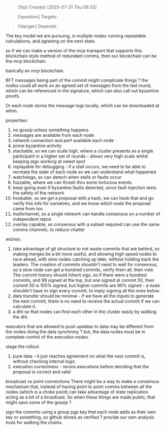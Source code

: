 
>[!tip] Created: [2025-07-31 Thu 09:33]

>[!question] Targets: 

>[!danger] Depends: 

The key model we are pursuing, is multiple nodes running repeatable calculations, and agreeing on the next state.

so if we can make a version of the mcp transport that supports this blockchain style method of redundant comms, then our blockchain can be the mcp blockchain.

basically an mcp blockchain.

BFT messages being part of the commit might complicate things ?
the nodes could all work on an agreed set of messages from the last round, which can be referenced in the signature, which can also call out byzantine proofs.

Or each node stores the message logs locally, which can be downloaded at whim.

properties:
1. no gossip unless something happens
2. messages are available from each node
3. network connection and perf available each node
4. prove byzantine activity
5. stackable, so we can scale high, where a cluster presents as a single participant in a higher set of rounds - allows very high scale whilst keeping algo working at sweet spot
6. replayable for debugging - if a stall occurs, we need to be able to recreate the state of each node so we can  understand what happened
7. watchdogs, so can detech when stalls or faults occur
8. fuzzable, where we can thrash thru some torturous events
9. keep going even if byzantine faults detected, since fault injection tests the safety of the network
10. hookable, so we get a proposal with a hash, we can hook that and go verify this info for ourselves, and we know which node the proposal came from too
11. multichannel, so a single network can handle consensus on a number of independent repos
12. overlay capable, so consensus with a subset required can use the same comms channels, to reduce chatter

wishes:
1. take advantage of git structure to not waste commits that are behind, so making merges be a bit more useful, and allowing high speed nodes to race ahead, with slow nodes catching up later, without holding back the leaders.  The creation of commits shouldn't need to wait for consensus, so a slow node can get a hundred commits, verify them all, then vote.  The commit history should inherit sigs, so if there were a hundred commits, and 99 signed at the top, but one signed at commit 50, then commit 50 is 100% signed, but higher commits are 99% signed - a node shouldn't have to sign every commit, to imply signing all the ones below.
2. data transfer should be minimal - if we have all the inputs to generate the next commit, there is no need to receive the actual commit if we can calculate it.
3. a dht so that nodes can find each other in the cluster easily by walking the dht.

executors that are allowed to push updates to data may be different from the nodes doing the data synchrony ?  but, the data nodes must be in complete control of the execution nodes.

stage the rollout:
1. pure data - it just reaches agreement on what the next commit is, without checking internal logic
2. execution correctness - reruns executions before deciding that the proposal is correct and valid

broadcast vs point connections
There might be a way to make a consensus mechanism that, instead of having point to point comms between all the nodes (which is a choke point) can take advantage of state replication acting as a bit of a broadcast.  So when these things are made public, that might save some of the gossip ?

sign the commits using a group pgp key that each node adds as their own key or something, so github shows as verified ?
provide our own analysis tools for walking the chains.